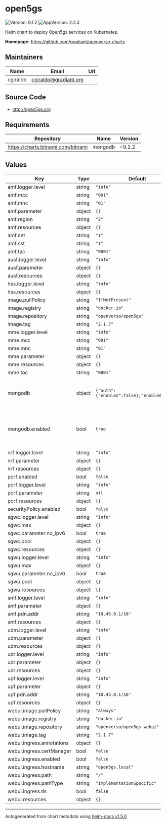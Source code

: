 # open5gs

![Version: 0.1.2](https://img.shields.io/badge/Version-0.1.2-informational?style=flat-square) ![AppVersion: 2.2.3](https://img.shields.io/badge/AppVersion-2.2.3-informational?style=flat-square)

Helm chart to deploy Open5gs services on Kubernetes.

**Homepage:** <https://github.com/gradiant/openverso-charts>

## Maintainers

| Name | Email | Url |
| ---- | ------ | --- |
| cgiraldo | cgiraldo@gradiant.org |  |

## Source Code

* <http://open5gs.org>

## Requirements

| Repository | Name | Version |
|------------|------|---------|
| https://charts.bitnami.com/bitnami | mongodb | ~9.2.2 |

## Values

| Key | Type | Default | Description |
|-----|------|---------|-------------|
| amf.logger.level | string | `"info"` |  |
| amf.mcc | string | `"001"` |  |
| amf.mnc | string | `"01"` |  |
| amf.parameter | object | `{}` |  |
| amf.region | string | `"2"` |  |
| amf.resources | object | `{}` |  |
| amf.set | string | `"1"` |  |
| amf.sst | string | `"1"` |  |
| amf.tac | string | `"0001"` |  |
| ausf.logger.level | string | `"info"` |  |
| ausf.parameter | object | `{}` |  |
| ausf.resources | object | `{}` |  |
| hss.logger.level | string | `"info"` |  |
| hss.resources | object | `{}` |  |
| image.pullPolicy | string | `"IfNotPresent"` |  |
| image.registry | string | `"docker.io"` |  |
| image.repository | string | `"openverso/open5gs"` |  |
| image.tag | string | `"2.1.7"` |  |
| mme.logger.level | string | `"info"` |  |
| mme.mcc | string | `"001"` |  |
| mme.mnc | string | `"01"` |  |
| mme.parameter | object | `{}` |  |
| mme.resources | object | `{}` |  |
| mme.tac | string | `"0001"` |  |
| mongodb | object | `{"auth":{"enabled":false},"enabled":true}` | pass vars towards mongodb chart, from dependencies |
| mongodb.enabled | bool | `true` | set to 'false' to disable automatically deploying dependent charts |
| nrf.logger.level | string | `"info"` |  |
| nrf.parameter | object | `{}` |  |
| nrf.resources | object | `{}` |  |
| pcrf.enabled | bool | `false` |  |
| pcrf.logger.level | string | `"info"` |  |
| pcrf.parameter | string | `nil` |  |
| pcrf.resources | object | `{}` |  |
| securityPolicy.enabled | bool | `false` |  |
| sgwc.logger.level | string | `"info"` |  |
| sgwc.max | object | `{}` |  |
| sgwc.parameter.no_ipv6 | bool | `true` |  |
| sgwc.pool | object | `{}` |  |
| sgwc.resources | object | `{}` |  |
| sgwu.logger.level | string | `"info"` |  |
| sgwu.max | object | `{}` |  |
| sgwu.parameter.no_ipv6 | bool | `true` |  |
| sgwu.pool | object | `{}` |  |
| sgwu.resources | object | `{}` |  |
| smf.logger.level | string | `"info"` |  |
| smf.parameter | object | `{}` |  |
| smf.pdn.addr | string | `"10.45.0.1/16"` |  |
| smf.resources | object | `{}` |  |
| udm.logger.level | string | `"info"` |  |
| udm.parameter | object | `{}` |  |
| udm.resources | object | `{}` |  |
| udr.logger.level | string | `"info"` |  |
| udr.parameter | object | `{}` |  |
| udr.resources | object | `{}` |  |
| upf.logger.level | string | `"info"` |  |
| upf.parameter | object | `{}` |  |
| upf.pdn.addr | string | `"10.45.0.1/16"` |  |
| upf.resources | object | `{}` |  |
| webui.image.pullPolicy | string | `"Always"` |  |
| webui.image.registry | string | `"docker.io"` |  |
| webui.image.repository | string | `"openverso/open5gs-webui"` |  |
| webui.image.tag | string | `"2.1.7"` |  |
| webui.ingress.annotations | object | `{}` |  |
| webui.ingress.certManager | bool | `false` |  |
| webui.ingress.enabled | bool | `false` |  |
| webui.ingress.hostname | string | `"open5gs.local"` |  |
| webui.ingress.path | string | `"/"` |  |
| webui.ingress.pathType | string | `"ImplementationSpecific"` |  |
| webui.ingress.tls | bool | `false` |  |
| webui.resources | object | `{}` |  |

----------------------------------------------
Autogenerated from chart metadata using [helm-docs v1.5.0](https://github.com/norwoodj/helm-docs/releases/v1.5.0)
